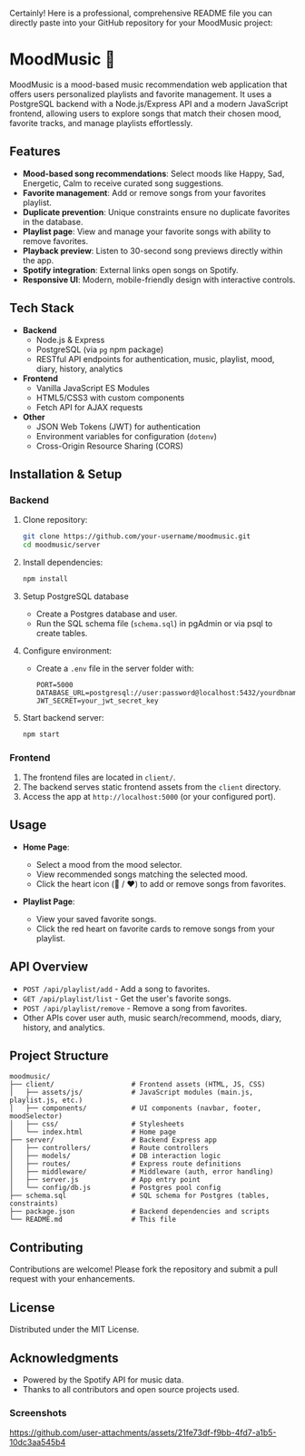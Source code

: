 Certainly! Here is a professional, comprehensive README file you can directly paste into your GitHub repository for your MoodMusic project:

# MoodMusic 🎵

MoodMusic is a mood-based music recommendation web application that offers users personalized playlists and favorite management. It uses a PostgreSQL backend with a Node.js/Express API and a modern JavaScript frontend, allowing users to explore songs that match their chosen mood, favorite tracks, and manage playlists effortlessly.

## Features

- **Mood-based song recommendations**: Select moods like Happy, Sad, Energetic, Calm to receive curated song suggestions.
- **Favorite management**: Add or remove songs from your favorites playlist.
- **Duplicate prevention**: Unique constraints ensure no duplicate favorites in the database.
- **Playlist page**: View and manage your favorite songs with ability to remove favorites.
- **Playback preview**: Listen to 30-second song previews directly within the app.
- **Spotify integration**: External links open songs on Spotify.
- **Responsive UI**: Modern, mobile-friendly design with interactive controls.

## Tech Stack

- **Backend**
  - Node.js & Express
  - PostgreSQL (via `pg` npm package)
  - RESTful API endpoints for authentication, music, playlist, mood, diary, history, analytics
- **Frontend**
  - Vanilla JavaScript ES Modules
  - HTML5/CSS3 with custom components
  - Fetch API for AJAX requests
- **Other**
  - JSON Web Tokens (JWT) for authentication
  - Environment variables for configuration (`dotenv`)
  - Cross-Origin Resource Sharing (CORS)

## Installation & Setup

### Backend

1. Clone repository:
    ```bash
    git clone https://github.com/your-username/moodmusic.git
    cd moodmusic/server
    ```

2. Install dependencies:
    ```bash
    npm install
    ```

3. Setup PostgreSQL database
   - Create a Postgres database and user.
   - Run the SQL schema file (`schema.sql`) in pgAdmin or via psql to create tables.

4. Configure environment:
   - Create a `.env` file in the server folder with:
     ```
     PORT=5000
     DATABASE_URL=postgresql://user:password@localhost:5432/yourdbname
     JWT_SECRET=your_jwt_secret_key
     ```

5. Start backend server:
    ```bash
    npm start
    ```

### Frontend

1. The frontend files are located in `client/`.
2. The backend serves static frontend assets from the `client` directory.
3. Access the app at `http://localhost:5000` (or your configured port).

## Usage

- **Home Page**:
  - Select a mood from the mood selector.
  - View recommended songs matching the selected mood.
  - Click the heart icon (🤍 / ❤️) to add or remove songs from favorites.

- **Playlist Page**:
  - View your saved favorite songs.
  - Click the red heart on favorite cards to remove songs from your playlist.

## API Overview

- `POST /api/playlist/add` - Add a song to favorites.
- `GET /api/playlist/list` - Get the user's favorite songs.
- `POST /api/playlist/remove` - Remove a song from favorites.
- Other APIs cover user auth, music search/recommend, moods, diary, history, and analytics.

## Project Structure

```
moodmusic/
├── client/                   # Frontend assets (HTML, JS, CSS)
│   ├── assets/js/            # JavaScript modules (main.js, playlist.js, etc.)
│   ├── components/           # UI components (navbar, footer, moodSelector)
│   ├── css/                  # Stylesheets
│   └── index.html            # Home page
├── server/                   # Backend Express app
│   ├── controllers/          # Route controllers
│   ├── models/               # DB interaction logic
│   ├── routes/               # Express route definitions
│   ├── middleware/           # Middleware (auth, error handling)
│   ├── server.js             # App entry point
│   └── config/db.js          # Postgres pool config
├── schema.sql                # SQL schema for Postgres (tables, constraints)
├── package.json              # Backend dependencies and scripts
└── README.md                 # This file
```

## Contributing

Contributions are welcome! Please fork the repository and submit a pull request with your enhancements.

## License

Distributed under the MIT License.

## Acknowledgments

- Powered by the Spotify API for music data.
- Thanks to all contributors and open source projects used.

### Screenshots




https://github.com/user-attachments/assets/21fe73df-f9bb-4fd7-a1b5-10dc3aa545b4



